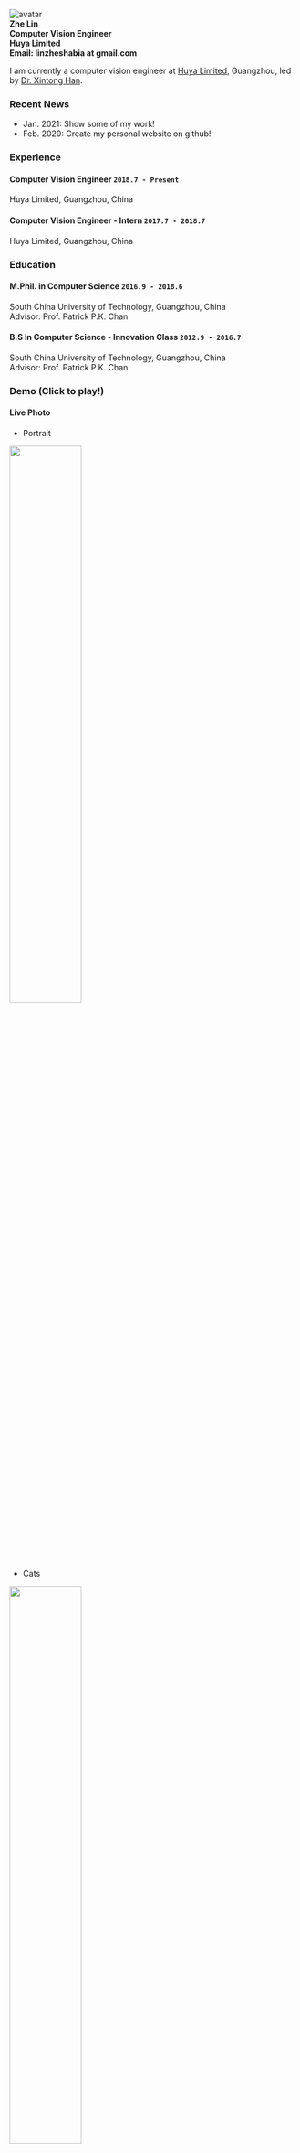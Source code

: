 ![avatar](https://raw.githubusercontent.com/zheLim/zhelin/master/image/me/m1.jpg)<br>
**Zhe Lin**<br>
**Computer Vision Engineer**<br>
**Huya Limited**<br>
**Email: linzheshabia at gmail.com**<br>

I am currently a computer vision engineer at [Huya Limited](http://ir.huya.com), Guangzhou, led by [Dr. Xintong Han](http://users.umiacs.umd.edu/~xintong/).

### Recent News
+ Jan. 2021: Show some of my work!
+ Feb. 2020: Create my personal website on github!

### Experience
#### Computer Vision Engineer `2018.7 - Present`
Huya Limited, Guangzhou, China

#### Computer Vision Engineer - Intern `2017.7 - 2018.7`
Huya Limited, Guangzhou, China


### Education
#### M.Phil. in Computer Science `2016.9 - 2018.6`
South China University of Technology, Guangzhou, China <br>
Advisor: Prof. Patrick P.K. Chan

#### B.S in Computer Science - Innovation Class `2012.9 - 2016.7`
South China University of Technology, Guangzhou, China <br>
Advisor: Prof. Patrick P.K. Chan


### Demo (Click to play!)

#### Live Photo
+ Portrait 

[<img src="https://raw.githubusercontent.com/zheLim/zhelin/master/image/demo/sing.jpg" width="50%">](https://res-video.licolico.cn/1048577/c67771952181d54815ec1cb92602e26c/9271749/5e2072d56bf451b9285662b12d79466c.mp4)
+ Cats

[<img src="https://raw.githubusercontent.com/zheLim/zhelin/master/image/demo/talkinghead_cat.jpg" width="50%">](http://www.licolico.cn/#/share?feedNo=177471865)
+ Animation

[<img src="https://raw.githubusercontent.com/zheLim/zhelin/master/image/demo/talkinghead_animation.jpg" width="50%">](http://www.licolico.cn/#/materialshare?feedNo=177494324)


#### Head Swapping
[<img src="https://raw.githubusercontent.com/zheLim/zhelin/master/image/demo/headswap.jpg" width="50%">](https://res-video.licolico.cn/1048577/c67771952181d54815ec1cb92602e26c/9271581/42421406dee401c1bda83d5e1356f78d.mp4)


### Publication
+ Chan, Patrick PK, et al. "Sensitivity based robust learning for stacked autoencoder against evasion attack." Neurocomputing 267 (2017): 572-580.
+ Luo, Fengzhi, et al. "Improving robustness of stacked auto-encoder against evasion attack based on weight evenness." 2017 International Conference on Wavelet Analysis and Pattern Recognition (ICWAPR). IEEE, 2017.
+ Zheng, Juan, Zhimin He, and Zhe Lin. "Hybrid adversarial sample crafting for black-box evasion attack." 2017 International Conference on Wavelet Analysis and Pattern Recognition (ICWAPR). IEEE, 2017.
+ Li, Qiaoqiao, Zhe Lin, and Zhang Fei. "Similarity coefficient of collaborative filtering based on contribution of neighbors." 2016 International conference on machine learning and cybernetics (ICMLC). Vol. 1. IEEE, 2016.

